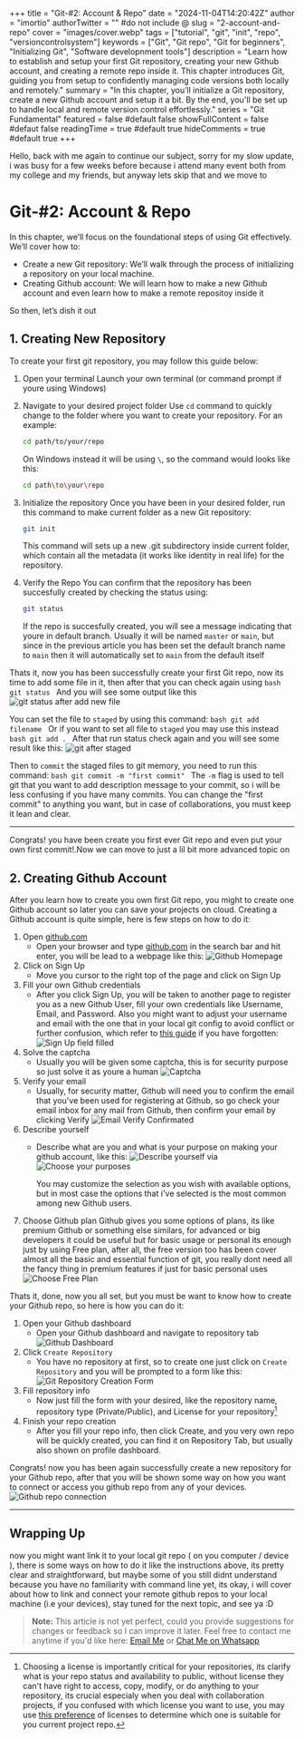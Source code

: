 +++
title = "Git-#2: Account & Repo"
date = "2024-11-04T14:20:42Z"
author = "imortio"
authorTwitter = "" #do not include @
slug = "2-account-and-repo"
cover = "images/cover.webp"
tags = ["tutorial", "git", "init", "repo", "versioncontrolsystem"]
keywords = ["Git", "Git repo", "Git for beginners", "Initializing Git", "Software developnment tools"]
description = "Learn how to establish and setup your first Git repository, creating your new Github account, and creating a remote repo inside it. This chapter introduces Git, guiding you from setup to confidently managing code versions both locally and remotely."
summary = "In this chapter, you’ll initialize a Git repository, create a new Github account and setup it a bit. By the end, you'll be set up to handle local and remote version control effortlessly."
series = "Git Fundamental"
featured = false #default false
showFullContent = false #defaut false
readingTime = true #default true
hideComments = true #default true
+++

Hello, back with me again to continue our subject, sorry for my slow update, i was busy for a few weeks before because i attend many event both from my college and my friends, but anyway lets skip that and we move to

# Git-#2: Account & Repo

In this chapter, we’ll focus on the foundational steps of using Git effectively. We’ll cover how to:

+ Create a new Git repository: We’ll walk through the process of initializing a repository on your local machine.
+ Creating Github account: We will learn how to make a new Github account and even learn how to make a remote repositoy inside it

So then, let’s dish it out

## 1. Creating New Repository

To create your first git repository, you may follow this guide below:

 1. Open your terminal
    Launch your own terminal (or command prompt if youre using Windows)
 2. Navigate to your desired project folder
    Use `cd` command to quickly change to the folder where you want to create your repository. For an example:
    ```bash
    cd path/to/your/repo
    ```
    On Windows instead it will be using `\`, so the command would looks like this:
    ```bash
    cd path\to\your\repo
    ```

 3. Initialize the repository
    Once you have been in your desired folder, run this command to make current folder as a new Git repository:
    ```bash
    git init
    ```
    This command will sets up a new .git subdirectory inside current folder, which contain all the metadata (it works like identity in real life) for the repository.
 4. Verify the Repo
    You can confirm that the repository has been succesfully created by checking the status using:
    ```bash
    git status
    ```
    If the repo is succesfully created, you will see a message indicating that youre in default branch. Usually it will be named `master` or `main`, but since in the previous article you has been set the default branch name to `main` then it will automatically set to `main` from the default itself

Thats it, now you has been successfully create your first Git repo, now its time to add some file in it, then after that you can check again using
    ```bash
    git status
    ```
And you will see some output like this
![git status after add new file](images/gitstatusaftd.webp)

You can set the file to `staged` by using this command:
    ```bash
    git add filename
    ```
Or if you want to set all file to `staged` you may use this instead
    ```bash
    git add .
    ```
After that run status check again and you will see some result like this:
![git after staged](images/gitaftstaged.webp)

Then to `commit` the staged files to git memory, you need to run this command:
    ```bash
    git commit -m "first commit"
    ```
The `-m` flag is used to tell git that you want to add description message to your commit, so i will be less confusing if you have many commits. You can change the "first commit" to anything you want, but in case of collaborations, you must keep it lean and clear.

---

Congrats! you have been create you first ever Git repo and even put your own first commit!.Now we can move to just a lil bit more advanced topic on

## 2. Creating Github Account

After you learn how to create you own first Git repo, you might to create one Github account so later you can save your projects on cloud. Creating a Github account is quite simple, here is few steps on how to do it:

 1. Open [github.com](https://github.com/)
    + Open your browser and type [github.com](https://github.com/) in the search bar and hit enter, you will be lead to a webpage like this:
    ![Github Homepage](images/1-homepage.webp)
 2. Click on Sign Up
    + Move you cursor to the right top of the page and click on Sign Up
 3. Fill your own Github credentials
    + After you click Sign Up, you will be taken to another page to register you as a new Github User, fill your own credentials like Username, Email, and Password. Also you might want to adjust your username and email with the one that in your local git config to avoid conflict or further confusion, which refer to [this guide](../1-installing-git/index.en.md/#configuring-git) if you have forgotten:
    ![Sign Up field filled](images/2-credentials.webp)
 4. Solve the captcha
    + Usually you will be given some captcha, this is for security purpose so just solve it as youre a human
    ![Captcha](images/3-captcha.webp)
 5. Verify your email
    + Usually, for security matter, Github will need you to confirm the email that you've been used for registering at Github, so go check your email inbox for any mail from Github, then confirm your email by clicking Verify
    ![Email Verify Confirmated](images/4-verify.webp)
 6. Describe yourself
    + Describe what are you and what is your purpose on making your github account, like this:
    ![Describe yourself via ](images/5-describe.webp)
    ![Choose your purposes](images/6-purpose.webp)
    
      You may customize the selection as you wish with available options, but in most case the options that i've selected is the most common among new Github users.
 7. Choose Github plan
    Github gives you some options of plans, its like premium Github or something else similars, for advanced or big developers it could be useful but for basic usage or personal its enough just by using Free plan, after all, the free version too has been cover almost all the basic and essential function of git, you really dont need all the fancy thing in premium features if just for basic personal uses
    ![Choose Free Plan](images/7-freeplan.webp)

Thats it, done, now you all set, but you must be want to know how to create your Github repo, so here is how you can do it:

 1. Open your Github dashboard
    + Open your Github dashboard and navigate to repository tab
    ![Github Dashboard](images/8-dashboard.webp)
 2. Click `Create Repository`
    + You have no repository at first, so to create one just click on `Create Repository` and you will be prompted to a form like this:
    ![Git Repository Creation Form](images/8.5-repocreation.webp)
 3. Fill repository info
    + Now just fill the form with your desired, like the repository name, repository type (Private/Public), and License for your repository[^1]
    [^1]: Choosing a license is importantly critical for your repositories, its clarify what is your repo status and availability to public, without license they can't have right to access, copy, modify, or do anything to your repository, its crucial especialy when you deal with collaboration projects, if you confused with which license you want to use, you may use [this preference](https://choosealicense.com) of licenses to determine which one is suitable for you current project repo.
 4. Finish your repo creation
    + After you fill your repo info, then click Create, and you very own repo will be quickly created, you can find it on Repository Tab, but usually also shown on profile dashboard.

Congrats! now you has been again successfully create a new repository for your Github repo, after that you will be shown some way on how you want to connect or access you github repo from any of your devices.
    ![Github repo connection](images/9-connecting.webp)

---
## Wrapping Up

now you might want link it to your local git repo ( on you computer / device ), there is some ways on how to do it like the instructions above, its pretty clear and straightforward, but maybe some of you still didnt understand because you have no familiarity with command line yet, its okay, i will cover about how to link and connect your remote github repos to your local machine (i.e your devices), stay tuned for the next topic, and see ya :D

> **Note:** This article is not yet perfect, could you provide suggestions for changes or feedback so I can improve it later. Feel free to contact me anytime if you'd like here: [Email Me](mailto:nixvoid@proton.me) or [Chat Me on Whatsapp](https://wa.me/+6282284528116)

